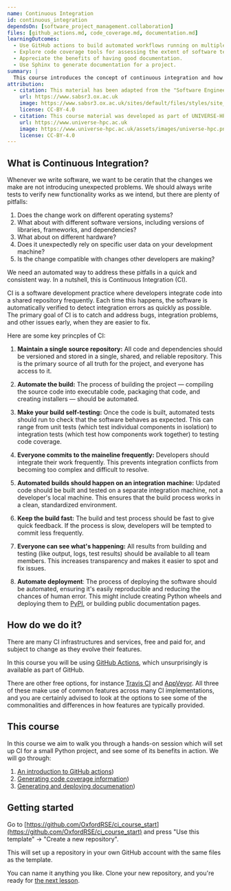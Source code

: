 ```yaml
---
name: Continuous Integration
id: continuous_integration
dependsOn: [software_project_management.collaboration]
files: [github_actions.md, code_coverage.md, documentation.md]
learningOutcomes:
  - Use GitHub actions to build automated workflows running on multiple platforms.
  - Explore code coverage tools for assessing the extent of software testing.
  - Appreciate the benefits of having good documentation. 
  - Use Sphinx to generate documentation for a project.
summary: |
  This course introduces the concept of continuous integration and how to set it up for a Python project using GitHub Actions.
attribution:
  - citation: This material has been adapted from the "Software Engineering" module of the SABS R³ Center for Doctoral Training.
    url: https://www.sabsr3.ox.ac.uk
    image: https://www.sabsr3.ox.ac.uk/sites/default/files/styles/site_logo/public/styles/site_logo/public/sabsr3/site-logo/sabs_r3_cdt_logo_v3_111x109.png
    license: CC-BY-4.0
  - citation: This course material was developed as part of UNIVERSE-HPC, which is funded through the SPF ExCALIBUR programme under grant number EP/W035731/1
    url: https://www.universe-hpc.ac.uk
    image: https://www.universe-hpc.ac.uk/assets/images/universe-hpc.png
    license: CC-BY-4.0
---
```


## What is Continuous Integration?

Whenever we write software, we want to be ceratin that the changes we make are not introducing unexpected problems.
We should always write tests to verify new functionality works as we intend, but there are plenty of pitfalls:

1. Does the change work on different operating systems?
1. What about with different software versions, including versions of libraries, frameworks, and dependencies?
1. What about on different hardware?
1. Does it unexpectedly rely on specific user data on your development machine?
1. Is the change compatible with changes other developers are making?

We need an automated way to address these pitfalls in a quick and consistent way.
In a nutshell, this is Continuous Integration (CI).

CI is a software development practice where developers integrate code into a shared repository frequently.
Each time this happens, the software is automatically verified to detect integration errors as quickly as possible.
The primary goal of CI is to catch and address bugs, integration problems, and other issues early, when they are easier to fix.

Here are some key princples of CI:

1. **Maintain a single source repository:** All code and dependencies should be versioned and stored in a single, shared, and reliable repository. This is the primary source of all truth for the project, and everyone has access to it.

1. **Automate the build:** The process of building the project — compiling the source code into executable code, packaging that code, and creating installers — should be automated.

1. **Make your build self-testing:** Once the code is built, automated tests should run to check that the software behaves as expected. This can range from unit tests (which test individual components in isolation) to integration tests (which test how components work together) to testing code coverage.

1. **Everyone commits to the maineline frequently:** Developers should integrate their work frequently. This prevents integration conflicts from becoming too complex and difficult to resolve.

1. **Automated builds should happen on an integration machine:** Updated code should be built and tested on a separate integration machine, not a developer's local machine. This ensures that the build process works in a clean, standardized environment.

1. **Keep the build fast:** The build and test process should be fast to give quick feedback. If the process is slow, developers will be tempted to commit less frequently.

1. **Everyone can see what's happening:** All results from building and testing (like output, logs, test results) should be available to all team members. This increases transparency and makes it easier to spot and fix issues.

1. **Automate deployment**: The process of deploying the software should be automated, ensuring it's easily reproducible and reducing the chances of human error. This might include creating Python wheels and deploying them to [PyPI](https://pypi.org/), or building public documentation pages.

## How do we do it?

There are many CI infrastructures and services, free and paid for, and subject to change as they evolve their features.

In this course you will be using [GitHub Actions](https://github.com/features/actions), which unsurprisingly is available as part of GitHub.

There are other free options, for instance [Travis CI](https://travis-ci.com/) and [AppVeyor](https://www.appveyor.com/).
All three of these make use of common features across many CI implementations, and you are certainly advised to look at the options to see some of the commonalities and differences in how features are typically provided.

## This course

In this course we aim to walk you through a hands-on session which will set up CI for a small Python project, and see some of its benefits in action.
We will go through:

1. [An introduction to GitHub actions](/software_project_management/continuous_integration/github_actions))
1. [Generating code coverage information](/software_project_management/continuous_integration/code_coverage))
1. [Generating and deploying documenation](/software_project_management/continuous_integration/documentation))

## Getting started

Go to [https://github.com/OxfordRSE/ci_course_start](https://github.com/OxfordRSE/ci_course_start) and press "Use this template" -> "Create a new repository".

This will set up a repository in your own GitHub account with the same files as the template.

You can name it anything you like.
Clone your new repository, and you're ready for [the next lesson](/software_project_management/continuous_integration/github_actions).
